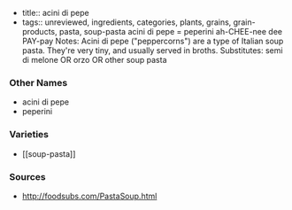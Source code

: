 - title:: acini di pepe
- tags:: unreviewed, ingredients, categories, plants, grains, grain-products, pasta, soup-pasta
acini di pepe = peperini ah-CHEE-nee dee PAY-pay Notes: Acini di pepe ("peppercorns") are a type of Italian soup pasta. They're very tiny, and usually served in broths. Substitutes: semi di melone OR orzo OR other soup pasta

### Other Names

* acini di pepe
* peperini

### Varieties

* [[soup-pasta]]

### Sources
* http://foodsubs.com/PastaSoup.html
